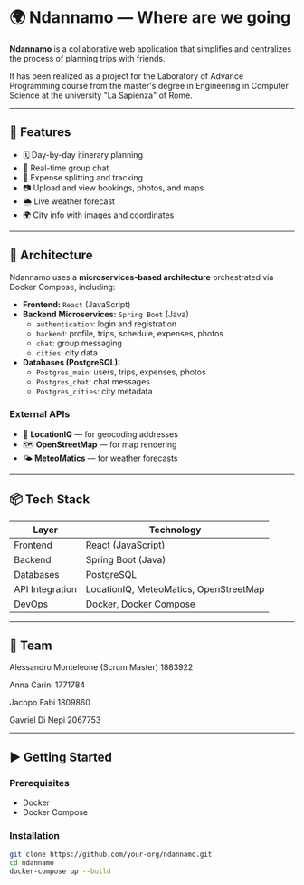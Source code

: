 # 🌍 Ndannamo — Where are we going

**Ndannamo** is a collaborative web application that simplifies and centralizes the process of planning trips with friends.  

It has been realized as a project for the Laboratory of Advance Programming course from the master's degree in Engineering in Computer Science at the university "La Sapienza" of Rome.


---

## 🚀 Features

- 🗓️ Day-by-day itinerary planning  
- 💬 Real-time group chat  
- 💸 Expense splitting and tracking  
- 📷 Upload and view bookings, photos, and maps  
- 🌦️ Live weather forecast  
- 🌍 City info with images and coordinates

---

## 🔧 Architecture

Ndannamo uses a **microservices-based architecture** orchestrated via Docker Compose, including:

- **Frontend:** `React` (JavaScript)
- **Backend Microservices:** `Spring Boot` (Java)
  - `authentication`: login and registration
  - `backend`: profile, trips, schedule, expenses, photos
  - `chat`: group messaging
  - `cities`: city data
- **Databases (PostgreSQL):**
  - `Postgres_main`: users, trips, expenses, photos
  - `Postgres_chat`: chat messages
  - `Postgres_cities`: city metadata

### External APIs

- 📍 **LocationIQ** — for geocoding addresses  
- 🗺️ **OpenStreetMap** — for map rendering  
- 🌤️ **MeteoMatics** — for weather forecasts

---

## 📦 Tech Stack

| Layer           | Technology                  |
|----------------|------------------------------|
| Frontend        | React (JavaScript)           |
| Backend         | Spring Boot (Java)           |
| Databases       | PostgreSQL                   |
| API Integration | LocationIQ, MeteoMatics, OpenStreetMap |
| DevOps          | Docker, Docker Compose       |

---

## 👥 Team

Alessandro Monteleone (Scrum Master) 1883922

Anna Carini 1771784

Jacopo Fabi 1809860

Gavriel Di Nepi 2067753

---
## ▶️ Getting Started

### Prerequisites

- Docker
- Docker Compose

### Installation

```bash
git clone https://github.com/your-org/ndannamo.git
cd ndannamo
docker-compose up --build


